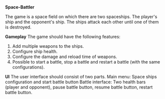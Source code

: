 **Space-Battler**

The game is a space field on which there are two spaceships. The player's ship and the opponent's ship.
The ships attack each other until one of them is destroyed.

**Gameplay**
The game should have the following features:
1. Add multiple weapons to the ships.
2. Configure ship health.
3. Configure the damage and reload time of weapons.
4. Possible to start a battle, stop a battle and restart a battle (with the same configurations).

**UI**
The user interface should consist of two parts.
Main menu: Space ships configuration and start battle button
Battle interface: Two health bars (player and opponent), pause battle button, resume battle button, restart battle button.
